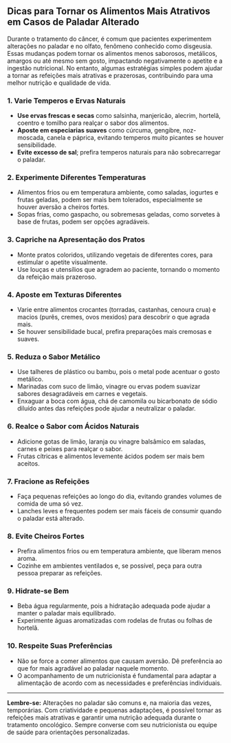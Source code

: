 
## Dicas para Tornar os Alimentos Mais Atrativos em Casos de Paladar Alterado

Durante o tratamento do câncer, é comum que pacientes experimentem alterações no paladar e no olfato, fenômeno conhecido como disgeusia. Essas mudanças podem tornar os alimentos menos saborosos, metálicos, amargos ou até mesmo sem gosto, impactando negativamente o apetite e a ingestão nutricional. No entanto, algumas estratégias simples podem ajudar a tornar as refeições mais atrativas e prazerosas, contribuindo para uma melhor nutrição e qualidade de vida.

### 1. Varie Temperos e Ervas Naturais

- **Use ervas frescas e secas** como salsinha, manjericão, alecrim, hortelã, coentro e tomilho para realçar o sabor dos alimentos.
- **Aposte em especiarias suaves** como cúrcuma, gengibre, noz-moscada, canela e páprica, evitando temperos muito picantes se houver sensibilidade.
- **Evite excesso de sal**; prefira temperos naturais para não sobrecarregar o paladar.

### 2. Experimente Diferentes Temperaturas

- Alimentos frios ou em temperatura ambiente, como saladas, iogurtes e frutas geladas, podem ser mais bem tolerados, especialmente se houver aversão a cheiros fortes.
- Sopas frias, como gaspacho, ou sobremesas geladas, como sorvetes à base de frutas, podem ser opções agradáveis.

### 3. Capriche na Apresentação dos Pratos

- Monte pratos coloridos, utilizando vegetais de diferentes cores, para estimular o apetite visualmente.
- Use louças e utensílios que agradem ao paciente, tornando o momento da refeição mais prazeroso.

### 4. Aposte em Texturas Diferentes

- Varie entre alimentos crocantes (torradas, castanhas, cenoura crua) e macios (purês, cremes, ovos mexidos) para descobrir o que agrada mais.
- Se houver sensibilidade bucal, prefira preparações mais cremosas e suaves.

### 5. Reduza o Sabor Metálico

- Use talheres de plástico ou bambu, pois o metal pode acentuar o gosto metálico.
- Marinadas com suco de limão, vinagre ou ervas podem suavizar sabores desagradáveis em carnes e vegetais.
- Enxaguar a boca com água, chá de camomila ou bicarbonato de sódio diluído antes das refeições pode ajudar a neutralizar o paladar.

### 6. Realce o Sabor com Ácidos Naturais

- Adicione gotas de limão, laranja ou vinagre balsâmico em saladas, carnes e peixes para realçar o sabor.
- Frutas cítricas e alimentos levemente ácidos podem ser mais bem aceitos.

### 7. Fracione as Refeições

- Faça pequenas refeições ao longo do dia, evitando grandes volumes de comida de uma só vez.
- Lanches leves e frequentes podem ser mais fáceis de consumir quando o paladar está alterado.

### 8. Evite Cheiros Fortes

- Prefira alimentos frios ou em temperatura ambiente, que liberam menos aroma.
- Cozinhe em ambientes ventilados e, se possível, peça para outra pessoa preparar as refeições.

### 9. Hidrate-se Bem

- Beba água regularmente, pois a hidratação adequada pode ajudar a manter o paladar mais equilibrado.
- Experimente águas aromatizadas com rodelas de frutas ou folhas de hortelã.

### 10. Respeite Suas Preferências

- Não se force a comer alimentos que causam aversão. Dê preferência ao que for mais agradável ao paladar naquele momento.
- O acompanhamento de um nutricionista é fundamental para adaptar a alimentação de acordo com as necessidades e preferências individuais.

---

**Lembre-se:** Alterações no paladar são comuns e, na maioria das vezes, temporárias. Com criatividade e pequenas adaptações, é possível tornar as refeições mais atrativas e garantir uma nutrição adequada durante o tratamento oncológico. Sempre converse com seu nutricionista ou equipe de saúde para orientações personalizadas.
```
